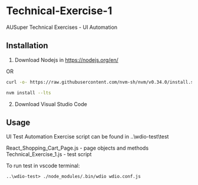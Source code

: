 # Technical-Exercise-1

AUSuper Technical Exercises - UI Automation


## Installation

1. Download Nodejs in https://nodejs.org/en/

OR

```bash
curl -o- https://raw.githubusercontent.com/nvm-sh/nvm/v0.34.0/install.sh | bash
```
```bash
nvm install --lts
```

2. Download Visual Studio Code

## Usage

UI Test Automation Exercise script can be found in ..\wdio-test\test


React_Shopping_Cart_Page.js - page objects and methods
Technical_Exercise_1.js - test script

To run test in vscode terminal: 

```node
..\wdio-test> ./node_modules/.bin/wdio wdio.conf.js
```

